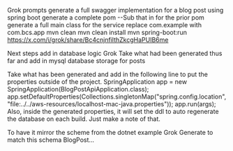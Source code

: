Grok prompts
generate a full swagger implementation for a blog post using spring boot
generate a complete pom
--Sub that in for the prior pom
generate a full main class for the service
replace com.example with com.bcs.app
mvn clean
mvn clean install
mvn spring-boot:run
https://x.com/i/grok/share/Bc4cnjnfilthZkcgHaPUIB6me

Next steps 
add in database logic
Grok
Take what had been generated thus far and add in mysql database storage for posts

Take what has been generated and add in the following line to put the properties outside of the project. 
        SpringApplication app = new SpringApplication(BlogPostApiApplication.class);
        app.setDefaultProperties(Collections.singletonMap("spring.config.location", 
                                                        "file:../../aws-resources/localhost-mac-java.properties"));
        app.run(args);
Also, inside the generated properties, it will set the ddl to auto regenerate the database on each build. Just make a note of that.

To have it mirror the scheme from the dotnet example 
Grok
Generate to match this schema BlogPost...

